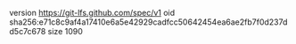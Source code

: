 version https://git-lfs.github.com/spec/v1
oid sha256:e71c8c9af4a17410e6a5e42929cadfcc50642454ea6ae2fb7f0d237dd5c7c678
size 1090
